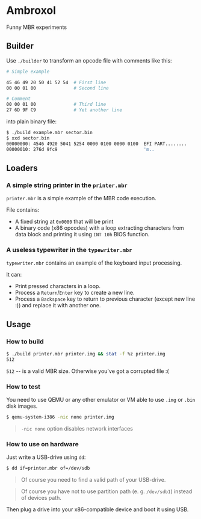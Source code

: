 # Ambroxol

Funny MBR experiments


## Builder

Use `./builder` to transform an opcode file with comments like this:

```sh
# Simple example

45 46 49 20 50 41 52 54  # First line
00 00 01 00              # Second line

# Comment
00 00 01 00              # Third line
27 6D 9F C9              # Yet another line
```

into plain binary file:

```sh
$ ./build example.mbr sector.bin
$ xxd sector.bin                
00000000: 4546 4920 5041 5254 0000 0100 0000 0100  EFI PART........
00000010: 276d 9fc9                                'm..
```


## Loaders

### A simple string printer in the `printer.mbr`

`printer.mbr` is a simple example of the MBR code execution.

File contains:

- A fixed string at `0x0080` that will be print
- A binary code (x86 opcodes) with a loop extracting characters
  from data block and printing it using `INT 10h` BIOS function.


### A useless typewriter in the `typewriter.mbr`

`typewriter.mbr` contains an example of the keyboard input processing.

It can:

- Print pressed characters in a loop.
- Process a `Return`/`Enter` key to create a new line.
- Process a `Backspace` key to return to previous character 
  (except new line :)) and replace it with another one.
  

## Usage
### How to build

```sh
$ ./build printer.mbr printer.img && stat -f %z printer.img
512
```

`512` -- is a valid MBR size. Otherwise you've got a corrupted file :(


### How to test

You need to use QEMU or any other emulator or VM able to use 
`.img` or `.bin` disk images.

```sh
$ qemu-system-i386 -nic none printer.img
```

> `-nic none` option disables network interfaces


### How to use on hardware

Just write a USB-drive using `dd`:

```sh
$ dd if=printer.mbr of=/dev/sdb
```

> Of course you need to find a valid path of your USB-drive.

> Of course you have not to use partition path (e. g. `/dev/sdb1`) instead of devices path.

Then plug a drive into your x86-compatible device and boot it using USB.

